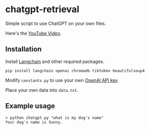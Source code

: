 # chatgpt-retrieval

Simple script to use ChatGPT on your own files.

Here's the [YouTube Video](https://youtu.be/9AXP7tCI9PI).

## Installation

Install [Langchain](https://github.com/hwchase17/langchain) and other required packages.
```
pip install langchain openai chromadb tiktoken beautifulsoup4
```
Modify `constants.py` to use your own [OpenAI API key](https://platform.openai.com/account/api-keys).

Place your own data into `data.txt`.

## Example usage
```
> python chatgpt.py "what is my dog's name"
Your dog's name is Sunny.
```
